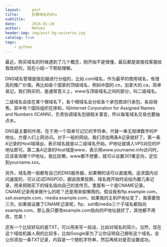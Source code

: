 ```yaml
---
layout:     post
title:      折腾域名的dns
subtitle:   
date:       2016-01-10
author:     Mehaei
header-img: img/post-bg-universe.jpg
catalog: true
tags:
    - python
---
```

最近，购买域名的时候遇到了几个概念，刚开始不是很懂，最后都是直接找客服给我改好的，现在小结一下帮助理解。

DNS域名管理是按后缀进行分组的，比如.com域名，作为最早的商用域名，有很高的推广价值。再比如各个国家的顶级域名，例如中国的.cn，加拿大的.ca，简单易记。我们购买的，是通常意义上，www与顶级域名之间的部分，叫二级域名。

二级域名会挂在某个根域名下，各个根域名会分给各个承包商进行承包，各自销售。其中有个国际组织在掺和，叫Internet Corporation for Assigned Names and Numbers (ICANN)，负责协调域名包销相关事宜，所以每笔域名交易也要抽点水。

DNS最主要的作用，在于用一个简单可记忆的字符串，代替一串无规律数字的IP地址，方便人们上网访问。对于一般的网站，我们添加两条A记录就好了。第一条A记录的Host域填@，表示域名就是以二级域名开始。IP地址就填入VPS对应的IP地址即可。第二条A记录的Host域是www，表示用www.yourname.info访问时，应该查询哪个IP地址。我比较懒，www都不想要，就可以设置301重定向，定位到yourname.xxx。

另外，域名商一般都有自己的DNS服务器，如果懒的话可以直接用。追求国内访问速度的，可以试试DNSPOD，据说效果拔群。域名商开始时会给内置几条记录，用来把刚买下的域名指向自己的宣传页。里面有一个是CNAME记录。CNAME记录用来做什么的呢？还是用来偷懒用的。假设我有ftp.example.com，ssh.example.com，media.example.com，如果我的主机IP地址变了，我需要改三次。如果我设置了CNAME记录呢，ftp、ssh和media三个子域名都指向example.com，那么我只要改example.com指向的IP地址就好了，其他都不用改，完美！

还有一个比较好玩的是TXT，可以用来写一段话，比如对域名的简介。当然，现在这个域给机器人用的比较多，比如Google家为了让你证明自己拥有这个域名，会让你添加一条TXT记录，内容是一个随机字符串，然后再核对是否设置成功。
